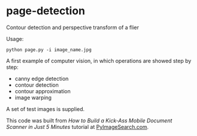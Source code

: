 # page-detection
Contour detection and perspective transform of a flier

Usage:
```
python page.py -i image_name.jpg
```

A first example of computer vision, in which operations are showed step by step:
- canny edge detection
- contour detection
- contour approximation
- image warping

A set of test images is supplied.

This code was built from *How to Build a Kick-Ass Mobile Document Scanner in Just 5 Minutes* tutorial at [PyImageSearch.com](www.pyimagesearch.com).
